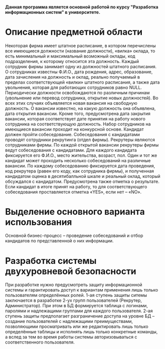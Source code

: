 #### Данная программа является основной работой по курсу "Разработка информационных систем" в университете. 

# Описание предметной области

Некоторая фирма имеет штатное расписание, в котором перечислены все имеющиеся должности (название должности), «вилка» оклада, то есть минимальный и максимальный возможный оклады, код подразделения, к которому относится эта должность.
Каждый сотрудник фирмы занимает одну из должностей штатного расписания. О сотрудниках известны Ф.И.О., дата рождения, адрес, образование, дата зачисления на должность и оклад, реально получаемый в пределах соответствующей «вилки» штатного расписания, а также дата увольнения, которая для работающих сотрудников равно NULL. Периодически должности освобождаются по различным причинам (увольнение или перевод сотрудника, открытие новых должностей). 
Во всех этих случаях объявляется новая вакансия на свободную должность. О вакансии известно, на какую должность она объявлена, дата открытия вакансии. Кроме того, предусмотрена дата закрытия вакансии, которая соответствует дате принятия на работу нового сотрудника на соответствующую должность. Набор сотрудников на имеющиеся вакансии проходит на конкурсной основе. Кандидат должен пройти собеседование. 
Собеседования с кандидатами проводят сотрудники рекрутинга (отдел фирмы). Рекрутеры являются сотрудниками фирмы. По каждой открытой вакансии рекрутеры фирмы ведут собеседования с кандидатами. 
Для каждого кандидата фиксируется его Ф.И.О., место жительства, возраст, пол. Один и тот же кандидат может проходить несколько собеседований на различные вакансии. По каждому собеседованию фиксируется дата проведения, код рекрутера (равен его коду, как сотрудника фирмы), и полученная кандидатом оценка в десятибалльной шкале и реальный оклад, который обсуждался с кандидатом. Предусмотрена также отметка о результате. Если кандидат в итоге принят на работу, то для соответствующего собеседования проставляется отметка «YES», если нет – «NO».

# Выделение основного варианта использования
Основной бизнес-процесс – проведение собеседований и отбор кандидатов по представленной о них информации.

# Разработка системы двухуровневой безопасности
При разработке нужно предусмотреть защиту информационной системы и гарантировать доступ к вариантам применения лишь только пользователям определённых ролей.
1-ая ступень защиты ситемы заключается в разработке 2-ух групп пользователей (Рекрутер, Администратор). При этом в БД формируется таблица с логинами, паролями и надлежащими группами для каждого пользователя.
2-ая ступень защиты предполагает разграничение доступа на уровне БД – создание пользователей с надлежащими преимуществами, позволяющими просматривать или же редактировать лишь только определённые таблицы и исполнять лишь только конкретные команды, а вслед за тем во время работы системы авторизовываться с соответственного пользователя. 

 


